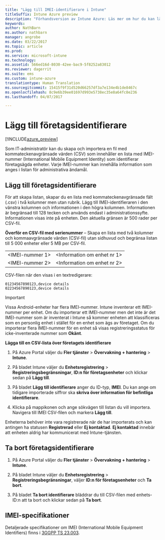 ```yaml
---
title: "Lägg till IMEI-identifierare i Intune"
titleSuffix: Intune Azure preview
description: "Förhandsversion av Intune Azure: Läs mer om hur du kan lägga till företagsidentifierare (IMEI-nummer) till Microsoft Intune. "
keywords: 
author: NathBarn
ms.author: nathbarn
manager: angrobe
ms.date: 03/22/2017
ms.topic: article
ms.prod: 
ms.service: microsoft-intune
ms.technology: 
ms.assetid: 566ed16d-8030-42ee-bac9-5f8252a83012
ms.reviewer: dagerrit
ms.suite: ems
ms.custom: intune-azure
translationtype: Human Translation
ms.sourcegitcommit: 15415f9f31d520d66257df3a7e134e4b1de8467c
ms.openlocfilehash: 8c9e6b39ee01697d993e5738ec35e8a64fc8e236
ms.lasthandoff: 04/07/2017

---
```


# <a name="add-corporate-identifiers"></a>Lägg till företagsidentifierare

[!INCLUDE[azure_preview](../includes/azure_preview.md)]

Som IT-administratör kan du skapa och importera en fil med kommateckenavgränsade värden (CSV) som innehåller en lista med IMEI-nummer (International Mobile Equipment Identity) som identifierar företagsägda enheter. Varje IMEI-nummer kan innehålla information som anges i listan för administrativa ändamål.

<!-- When you upload serial numbers for company-owned iOS devices, they must be paired with a corporate enrollment profile. Devices must then be enrolled using either Apple’s device enrollment program (DEP) or Apple Configurator to have them appear as company-owned. -->

## <a name="add-corporate-identifiers"></a>Lägg till företagsidentifierare
För att skapa listan, skapar du en lista med kommateckenavgränsade fält (.csv) i två kolumner men utan rubrik. Lägg till IMEI-identifieraren i den vänstra kolumnen och informationen i den högra kolumnen. Informationen är begränsad till 128 tecken och används endast i administrationssyfte. Informationen visas inte på enheten. Den aktuella gränsen är 500 rader per CSV-fil.

**Överför en CSV-fil med serienummer** – Skapa en lista med två kolumner och kommaavgränsade värden (CSV-fil) utan sidhuvud och begränsa listan till 5 000 enheter eller 5 MB per CSV-fil. 

|||
|-|-|
|&lt;IMEI-nummer 1&gt;|&lt;Information om enhet nr 1&gt;|
|&lt;IMEI-nummer 2&gt;|&lt;Information om enhet nr 2&gt;|

CSV-filen när den visas i en textredigerare:

```
01234567890123,device details
02234567890123,device details
```


> [!IMPORTANT]
> Vissa Android-enheter har flera IMEI-nummer. Intune inventerar ett IMEI-nummer per enhet. Om du importerar ett IMEI-nummer men det inte är det IMEI-nummer som är inventerat i Intune så kommer enheten att klassificeras som en personlig enhet i stället för en enhet som ägs av företaget. Om du importerar flera IMEI-nummer för en enhet så visas registreringsstatus för icke-inventerade nummer som **Okänt**.

**Lägga till en CSV-lista över företagets identifierare**

1. På Azure Portal väljer du **Fler tjänster** > **Övervakning + hantering** > **Intune**.

2. På bladet Intune väljer du **Enhetsregistrering** > **Registreringsbegränsningar**, **ID:n för företagsenheter** och klickar sedan på **Lägg till**.

3. På bladet **Lägg till identifierare** anger du ID-typ, **IMEI**. Du kan ange om tidigare importerade siffror ska **skriva över information för befintliga identifierare**.  

4. Klicka på mappikonen och ange sökvägen till listan du vill importera. Navigera till IMEI CSV-filen och markera **Lägg till**.

Enheterna behöver inte vara registrerade när de har importerats och kan antingen ha statusen **Registrerad** eller **Ej kontaktad**. **Ej kontaktad** innebär att enheten aldrig har kommunicerat med Intune-tjänsten.

## <a name="delete--corporate-identifiers"></a>Ta bort företagsidentifierare

1. På Azure Portal väljer du **Fler tjänster** > **Övervakning + hantering** > **Intune**.

2. På bladet Intune väljer du **Enhetsregistrering** > **Registreringsbegränsningar**, väljer **ID:n för företagsenheter** och **Ta bort**.

3. På bladet **Ta bort identifierare** bläddrar du till CSV-filen med enhets-ID:n att ta bort och klickar sedan på **Ta bort**.

## <a name="imei-specifications"></a>IMEI-specifikationer
Detaljerade specifikationer om IMEI (International Mobile Equipment Identifiers) finns i [3GGPP TS 23.003](https://portal.3gpp.org/desktopmodules/Specifications/SpecificationDetails.aspx?specificationId=729).


